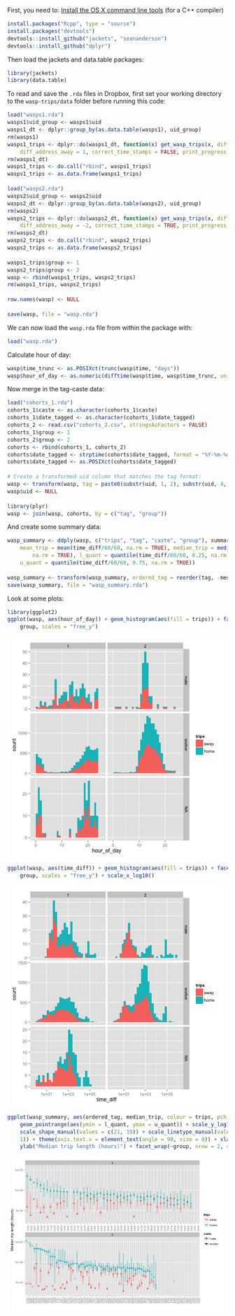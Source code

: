 <!--
%\VignetteEngine{knitr}
%\VignetteIndexEntry{Make wasp data}
-->

First, you need to:
[Install the OS X command line tools](http://www.rstudio.com/ide/docs/packages/prerequisites) (for a C++ compiler)


```r
install.packages("Rcpp", type = "source")
install.packages("devtools")
devtools::install_github("jackets", "seananderson")
devtools::install_github("dplyr")
```


Then load the jackets and data.table packages:


```r
library(jackets)
library(data.table)
```


To read and save the `.rda` files in Dropbox, first set your working
directory to the `wasp-trips/data` folder before running this code:


```r
load("wasps1.rda")
wasps1$uid_group <- wasps1$uid
wasps1_dt <- dplyr::group_by(as.data.table(wasps1), uid_group)
rm(wasps1)
wasps1_trips <- dplyr::do(wasps1_dt, function(x) get_wasp_trips(x, diff_address_home = -1, 
    diff_address_away = 1, correct_time_stamps = FALSE, print_progress = TRUE))
rm(wasps1_dt)
wasps1_trips <- do.call("rbind", wasps1_trips)
wasps1_trips <- as.data.frame(wasps1_trips)

load("wasps2.rda")
wasps2$uid_group <- wasps2$uid
wasps2_dt <- dplyr::group_by(as.data.table(wasps2), uid_group)
rm(wasps2)
wasps2_trips <- dplyr::do(wasps2_dt, function(x) get_wasp_trips(x, diff_address_home = 2, 
    diff_address_away = -2, correct_time_stamps = TRUE, print_progress = TRUE))
rm(wasps2_dt)
wasps2_trips <- do.call("rbind", wasps2_trips)
wasps2_trips <- as.data.frame(wasps2_trips)

wasps1_trips$group <- 1
wasps2_trips$group <- 2
wasp <- rbind(wasps1_trips, wasps2_trips)
rm(wasps1_trips, wasps2_trips)

row.names(wasp) <- NULL

save(wasp, file = "wasp.rda")
```


We can now load the `wasp.rda` file from within the package with:


```r
load("wasp.rda")
```


Calculate hour of day:


```r
wasp$time_trunc <- as.POSIXct(trunc(wasp$time, "days"))
wasp$hour_of_day <- as.numeric(difftime(wasp$time, wasp$time_trunc, units = "hours"))
```


Now merge in the tag-caste data:


```r
load("cohorts_1.rda")
cohorts_1$caste <- as.character(cohorts_1$caste)
cohorts_1$date_tagged <- as.character(cohorts_1$date_tagged)
cohorts_2 <- read.csv("cohorts_2.csv", stringsAsFactors = FALSE)
cohorts_1$group <- 1
cohorts_2$group <- 2
cohorts <- rbind(cohorts_1, cohorts_2)
cohorts$date_tagged <- strptime(cohorts$date_tagged, format = "%Y-%m-%d")
cohorts$date_tagged <- as.POSIXct(cohorts$date_tagged)

# Create a transformed uid column that matches the tag format:
wasp <- transform(wasp, tag = paste0(substr(uid, 1, 2), substr(uid, 4, 5)))
wasp$uid <- NULL

library(plyr)
wasp <- join(wasp, cohorts, by = c("tag", "group"))
```


And create some summary data:


```r
wasp_summary <- ddply(wasp, c("trips", "tag", "caste", "group"), summarize, 
    mean_trip = mean(time_diff/60/60, na.rm = TRUE), median_trip = median(time_diff/60/60, 
        na.rm = TRUE), l_quant = quantile(time_diff/60/60, 0.25, na.rm = TRUE), 
    u_quant = quantile(time_diff/60/60, 0.75, na.rm = TRUE))

wasp_summary <- transform(wasp_summary, ordered_tag = reorder(tag, -median_trip))
save(wasp_summary, file = "wasp_summary.rda")
```


Look at some plots:


```r
library(ggplot2)
ggplot(wasp, aes(hour_of_day)) + geom_histogram(aes(fill = trips)) + facet_grid(caste ~ 
    group, scales = "free_y")
```

![plot of chunk unnamed-chunk-8](figure/unnamed-chunk-8.png) 



```r
ggplot(wasp, aes(time_diff)) + geom_histogram(aes(fill = trips)) + facet_grid(caste ~ 
    group, scales = "free_y") + scale_x_log10()
```

![plot of chunk unnamed-chunk-9](figure/unnamed-chunk-9.png) 



```r
ggplot(wasp_summary, aes(ordered_tag, median_trip, colour = trips, pch = caste)) + 
    geom_pointrange(aes(ymin = l_quant, ymax = u_quant)) + scale_y_log10() + 
    scale_shape_manual(values = c(21, 19)) + scale_linetype_manual(values = c(2, 
    1)) + theme(axis.text.x = element_text(angle = 90, size = 8)) + xlab("") + 
    ylab("Median trip length (hours)") + facet_wrap(~group, nrow = 2, scales = "free_x")
```

![plot of chunk unnamed-chunk-10](figure/unnamed-chunk-10.png) 


